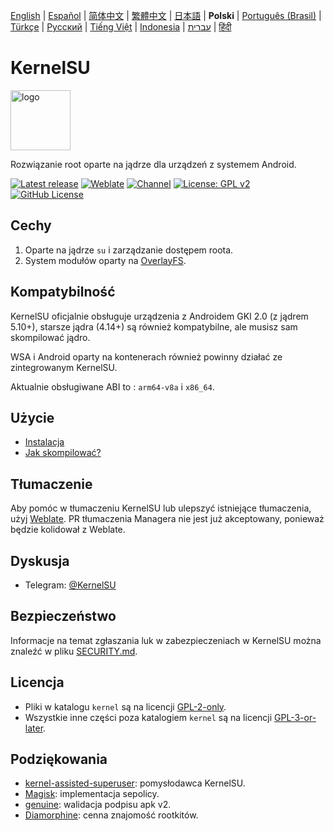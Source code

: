 [English](README.md) | [Español](README_ES.md) | [简体中文](README_CN.md) | [繁體中文](README_TW.md) | [日本語](README_JP.md) | **Polski** | [Português (Brasil)](README_PT-BR.md) | [Türkçe](README_TR.md) | [Русский](README_RU.md) | [Tiếng Việt](README_VI.md) | [Indonesia](README_ID.md) | [עברית](README_IW.md) | [हिंदी](README_IN.md)

# KernelSU

<img src="https://kernelsu.org/logo.png" style="width: 96px;" alt="logo">

Rozwiązanie root oparte na jądrze dla urządzeń z systemem Android.

[![Latest release](https://img.shields.io/github/v/release/tiann/KernelSU?label=Release&logo=github)](https://github.com/tiann/KernelSU/releases/latest)
[![Weblate](https://img.shields.io/badge/Localization-Weblate-teal?logo=weblate)](https://hosted.weblate.org/engage/kernelsu)
[![Channel](https://img.shields.io/badge/Follow-Telegram-blue.svg?logo=telegram)](https://t.me/KernelSU)
[![License: GPL v2](https://img.shields.io/badge/License-GPL%20v2-orange.svg?logo=gnu)](https://www.gnu.org/licenses/old-licenses/gpl-2.0.en.html)
[![GitHub License](https://img.shields.io/github/license/tiann/KernelSU?logo=gnu)](/LICENSE)

## Cechy

1. Oparte na jądrze `su` i zarządzanie dostępem roota.
2. System modułów oparty na [OverlayFS](https://en.wikipedia.org/wiki/OverlayFS).

## Kompatybilność

KernelSU oficjalnie obsługuje urządzenia z Androidem GKI 2.0 (z jądrem 5.10+), starsze jądra (4.14+) są również kompatybilne, ale musisz sam skompilować jądro.

WSA i Android oparty na kontenerach również powinny działać ze zintegrowanym KernelSU.

Aktualnie obsługiwane ABI to : `arm64-v8a` i `x86_64`.

## Użycie

- [Instalacja](https://kernelsu.org/guide/installation.html)
- [Jak skompilować?](https://kernelsu.org/guide/how-to-build.html)

## Tłumaczenie

Aby pomóc w tłumaczeniu KernelSU lub ulepszyć istniejące tłumaczenia, użyj [Weblate](https://hosted.weblate.org/engage/kernelsu/). PR tłumaczenia Managera nie jest już akceptowany, ponieważ będzie kolidował z Weblate.

## Dyskusja

- Telegram: [@KernelSU](https://t.me/KernelSU)

## Bezpieczeństwo

Informacje na temat zgłaszania luk w zabezpieczeniach w KernelSU można znaleźć w pliku [SECURITY.md](/SECURITY.md).

## Licencja

- Pliki w katalogu `kernel` są na licencji [GPL-2-only](https://www.gnu.org/licenses/old-licenses/gpl-2.0.en.html).
- Wszystkie inne części poza katalogiem `kernel` są na licencji [GPL-3-or-later](https://www.gnu.org/licenses/gpl-3.0.html).

## Podziękowania

- [kernel-assisted-superuser](https://git.zx2c4.com/kernel-assisted-superuser/about/): pomysłodawca KernelSU.
- [Magisk](https://github.com/topjohnwu/Magisk): implementacja sepolicy.
- [genuine](https://github.com/brevent/genuine/): walidacja podpisu apk v2.
- [Diamorphine](https://github.com/m0nad/Diamorphine): cenna znajomość rootkitów.
